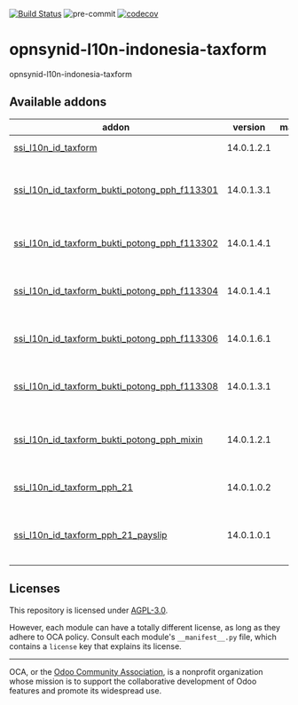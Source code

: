 [![Build Status](https://travis-ci.com/open-synergy/opnsynid-l10n-indonesia-taxform.svg?branch=14.0)](https://travis-ci.com/open-synergy/opnsynid-l10n-indonesia-taxform)
![pre-commit](https://github.com/open-synergy/opnsynid-l10n-indonesia-taxform/actions/workflows/pre-commit.yml/badge.svg)
[![codecov](https://codecov.io/gh/open-synergy/opnsynid-l10n-indonesia-taxform/branch/14.0/graph/badge.svg)](https://codecov.io/gh/open-synergy/opnsynid-l10n-indonesia-taxform)

<!-- /!\ do not modify above this line -->

# opnsynid-l10n-indonesia-taxform

opnsynid-l10n-indonesia-taxform

<!-- /!\ do not modify below this line -->

<!-- prettier-ignore-start -->

[//]: # (addons)

Available addons
----------------
addon | version | maintainers | summary
--- | --- | --- | ---
[ssi_l10n_id_taxform](ssi_l10n_id_taxform/) | 14.0.1.2.1 |  | Indonesia's Taxform
[ssi_l10n_id_taxform_bukti_potong_pph_f113301](ssi_l10n_id_taxform_bukti_potong_pph_f113301/) | 14.0.1.3.1 |  | Indonesia - Bukti Potong PPh 21/26 Tidak Final (f.1.1.33.01)
[ssi_l10n_id_taxform_bukti_potong_pph_f113302](ssi_l10n_id_taxform_bukti_potong_pph_f113302/) | 14.0.1.4.1 |  | Indonesia - Bukti Potong PPh 21 Final (f.1.1.33.02)
[ssi_l10n_id_taxform_bukti_potong_pph_f113304](ssi_l10n_id_taxform_bukti_potong_pph_f113304/) | 14.0.1.4.1 |  | Indonesia - Bukti Potong PPh 22 (f.1.1.33.04)
[ssi_l10n_id_taxform_bukti_potong_pph_f113306](ssi_l10n_id_taxform_bukti_potong_pph_f113306/) | 14.0.1.6.1 |  | Indonesia - Bukti Potong PPh 23 (f.1.1.33.06)
[ssi_l10n_id_taxform_bukti_potong_pph_f113308](ssi_l10n_id_taxform_bukti_potong_pph_f113308/) | 14.0.1.3.1 |  | Indonesia - Bukti Potong PPh 26 (f.1.1.33.08)
[ssi_l10n_id_taxform_bukti_potong_pph_mixin](ssi_l10n_id_taxform_bukti_potong_pph_mixin/) | 14.0.1.2.1 |  | Indonesia - Mixin Feature for Bukti Potong PPh
[ssi_l10n_id_taxform_pph_21](ssi_l10n_id_taxform_pph_21/) | 14.0.1.0.2 |  | Indonesia's PPh 21 Taxform
[ssi_l10n_id_taxform_pph_21_payslip](ssi_l10n_id_taxform_pph_21_payslip/) | 14.0.1.0.1 |  | Indonesia's Taxform - PPh 21 Computation On Payslip

[//]: # (end addons)

<!-- prettier-ignore-end -->

## Licenses

This repository is licensed under [AGPL-3.0](LICENSE).

However, each module can have a totally different license, as long as they adhere to OCA
policy. Consult each module's `__manifest__.py` file, which contains a `license` key
that explains its license.

----

OCA, or the [Odoo Community Association](http://odoo-community.org/), is a nonprofit
organization whose mission is to support the collaborative development of Odoo features
and promote its widespread use.
